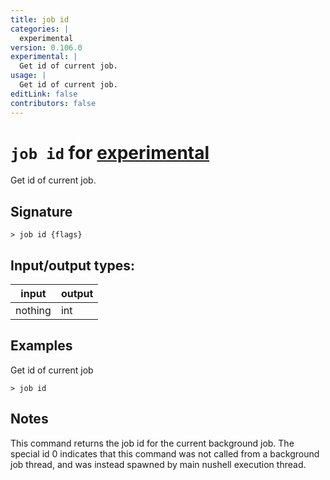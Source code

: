 ```yaml
---
title: job id
categories: |
  experimental
version: 0.106.0
experimental: |
  Get id of current job.
usage: |
  Get id of current job.
editLink: false
contributors: false
---
```

<!-- This file is automatically generated. Please edit the command in https://github.com/nushell/nushell instead. -->

# `job id` for [experimental](/commands/categories/experimental.md)

<div class='command-title'>Get id of current job.</div>

## Signature

```> job id {flags} ```


## Input/output types:

| input   | output |
| ------- | ------ |
| nothing | int    |
## Examples

Get id of current job
```nu
> job id

```

## Notes
This command returns the job id for the current background job.
The special id 0 indicates that this command was not called from a background job thread, and
was instead spawned by main nushell execution thread.